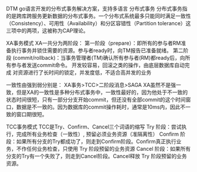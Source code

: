 DTM go语言开发的分布式事务解决方案，支持多语言
分布式事务
分布式事务指的是跨库跨服务更新数据的分布式事务。一个分布式系统最多只能同时满足一致性（Consistency）、可用性（Availability）和分区容错性（Partition tolerance）这三项中的两项，这被称为CAP理论。

XA事务模式
XA一共分为两阶段：
第一阶段（prepare）：即所有的参与者RM准备执行事务并锁住需要的资源。参与者ready时，向TM报告已准备就绪。 第二阶段 (commit/rollback)：当事务管理者(TM)确认所有参与者(RM)都ready后，向所有参与者发送commit命令。
开发较容易，回滚之类的操作，由底层数据库自动完成
对资源进行了长时间的锁定，并发度低，不适合高并发的业务

一致性由强到弱分别是：
XA事务>TCC>二阶段消息>SAGA
XA虽然不是强一致，但是XA的一致性是多种分布式事务中，一致性最好的，因为他处于不一致的状态时间很短，只有一部分分支开始commit，但还没有全部commit的这个时间窗口，数据是不一致的。因为数据库的commit操作耗时，通常是10ms内，因此不一致的窗口期很短。

TCC事务模式
TCC是Try、Confirm、Cancel三个词语的缩写
Try 阶段：尝试执行，完成所有业务检查（一致性）, 预留必须业务资源（准隔离性）
Confirm 阶段：如果所有分支的Try都成功了，则走到Confirm阶段。Confirm真正执行业务，不作任何业务检查，只使用 Try 阶段预留的业务资源
Cancel 阶段：如果所有分支的Try有一个失败了，则走到Cancel阶段。Cancel释放 Try 阶段预留的业务资源。
